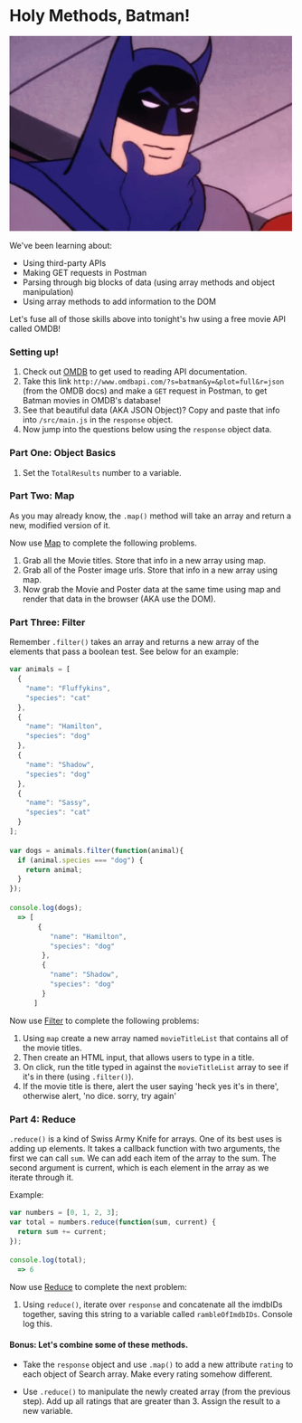 # Holy Methods, Batman!

![batman](./assets/batman.gif)

We've been learning about:
- Using third-party APIs
- Making GET requests in Postman
- Parsing through big blocks of data (using array methods and object manipulation)
- Using array methods to add information to the DOM

Let's fuse all of those skills above into tonight's hw using a free movie API called OMDB!

### Setting up!

1. Check out <a href="http://www.omdbapi.com/">OMDB</a> to get used to reading API documentation.
2. Take this link `http://www.omdbapi.com/?s=batman&y=&plot=full&r=json` (from the OMDB docs) and make a `GET` request in Postman, to get Batman movies in OMDB's database!
3. See that beautiful data (AKA JSON Object)? Copy and paste that info into `/src/main.js` in the `response` object.
4. Now jump into the questions below using the `response` object data.

### Part One: Object Basics

1. Set the `TotalResults` number to a variable.

### Part Two: Map
As you may already know, the `.map()` method will take an array and return a new, modified version of it.

Now use [Map](https://developer.mozilla.org/en-US/docs/Web/JavaScript/Reference/Global_Objects/Array/map) to complete the following problems.

1. Grab all the Movie titles. Store that info in a new array using map.
2. Grab all of the Poster image urls. Store that info in a new array using map.
3. Now grab the Movie and Poster data at the same time using map and render that data in the browser (AKA use the DOM).

### Part Three: Filter
Remember `.filter()` takes an array and returns a new array of the elements that pass a boolean test. See below for an example:

``` js
var animals = [
  {
    "name": "Fluffykins",
    "species": "cat"
  },
  {
    "name": "Hamilton",
    "species": "dog"
  },
  {
    "name": "Shadow",
    "species": "dog"
  },
  {
    "name": "Sassy",
    "species": "cat"
  }
];

var dogs = animals.filter(function(animal){
  if (animal.species === "dog") {
    return animal;
  }
});

console.log(dogs);
  => [
       {
          "name": "Hamilton",
          "species": "dog"
        },
        {
          "name": "Shadow",
          "species": "dog"
        }
      ]
```
Now use [Filter](https://developer.mozilla.org/en-US/docs/Web/JavaScript/Reference/Global_Objects/Array/filter) to complete the following problems:

1. Using `map` create a new array named `movieTitleList` that contains all of the movie titles.
2. Then create an HTML input, that allows users to type in a title.
3. On click, run the title typed in against the `movieTitleList` array to see if it's in there (using `.filter()`).
4. If the movie title is there, alert the user saying 'heck yes it's in there', otherwise alert, 'no dice. sorry, try again'

### Part 4: Reduce
`.reduce()` is a kind of Swiss Army Knife for arrays. One of its best uses is adding up elements. It takes a callback function with two arguments, the first we can call `sum`. We can add each item of the array to the sum. The second argument is current, which is each element in the array as we iterate through it.

Example:
```js
var numbers = [0, 1, 2, 3];
var total = numbers.reduce(function(sum, current) {
  return sum += current;
});

console.log(total);
  => 6
```
Now use [Reduce](https://developer.mozilla.org/en-US/docs/Web/JavaScript/Reference/Global_Objects/Array/Reduce) to complete the next problem:

1. Using `reduce()`, iterate over `response` and concatenate all the imdbIDs together, saving this string to a variable called `rambleOfImdbIDs`. Console log this.

#### Bonus: Let's combine some of these methods.

  - Take the `response` object and use `.map()` to add a new attribute `rating` to each object of Search array. Make every rating somehow different.

 - Use `.reduce()` to manipulate the newly created array (from the previous step). Add up all ratings that are greater than 3. Assign the result to a new variable.